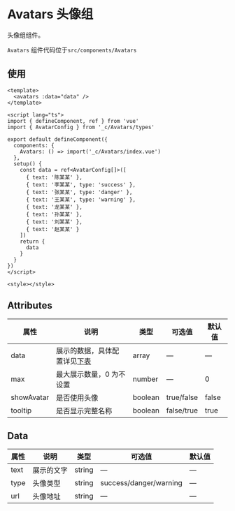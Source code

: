 # Avatars 头像组

头像组组件。

`Avatars` 组件代码位于`src/components/Avatars`

## 使用

```vue
<template>
  <avatars :data="data" />
</template>

<script lang="ts">
import { defineComponent, ref } from 'vue'
import { AvatarConfig } from '_c/Avatars/types'

export default defineComponent({
  components: {
    Avatars: () => import('_c/Avatars/index.vue')
  },
  setup() {
    const data = ref<AvatarConfig[]>([
      { text: '陈某某' },
      { text: '李某某', type: 'success' },
      { text: '张某某', type: 'danger' },
      { text: '王某某', type: 'warning' },
      { text: '龙某某' },
      { text: '孙某某' },
      { text: '刘某某' },
      { text: '赵某某' }
    ])
    return {
      data
    }
  }
})
</script>

<style></style>
```

## Attributes

| 属性       | 说明                                  | 类型    | 可选值     | 默认值 |
| ---------- | ------------------------------------- | ------- | ---------- | ------ |
| data       | 展示的数据，具体配置详见[下表](#Data) | array   | —          | —      |
| max        | 最大展示数量，0 为不设置              | number  | —          | 0      |
| showAvatar | 是否使用头像                          | boolean | true/false | false  |
| tooltip    | 是否显示完整名称                      | boolean | false/true | true   |

## Data<span id="Data"></span>

| 属性 | 说明       | 类型   | 可选值                 | 默认值 |
| ---- | ---------- | ------ | ---------------------- | ------ |
| text | 展示的文字 | string | —                      | —      |
| type | 头像类型   | string | success/danger/warning | —      |
| url  | 头像地址   | string | —                      | —      |
